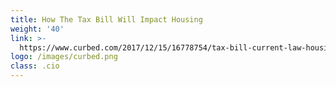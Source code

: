 ```yaml
---
title: How The Tax Bill Will Impact Housing
weight: '40'
link: >-
  https://www.curbed.com/2017/12/15/16778754/tax-bill-current-law-housing-measures
logo: /images/curbed.png
class: .cio
---
```




